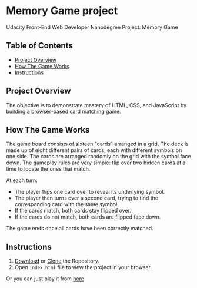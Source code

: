 # Memory Game project

Udacity Front-End Web Developer Nanodegree Project: Memory Game

## Table of Contents

* [Project Overview](#project-overview)
* [How The Game Works](#how-the-game-works)
* [Instructions](#instructions)

## Project Overview

The objective is to demonstrate mastery of HTML, CSS, and JavaScript by building a browser-based card matching game.

## How The Game Works

The game board consists of sixteen "cards" arranged in a grid. The deck is made up of eight different pairs of cards, each with different symbols on one side. The cards are arranged randomly on the grid with the symbol face down. The gameplay rules are very simple: flip over two hidden cards at a time to locate the ones that match.

At each turn:
-   The player flips one card over to reveal its underlying symbol.
-   The player then turns over a second card, trying to find the corresponding card with the same symbol.
-   If the cards match, both cards stay flipped over.
-   If the cards do not match, both cards are flipped face down.

The game ends once all cards have been correctly matched.

## Instructions

1. [Download](https://github.com/mohamed1refaie/memory-game/archive/master.zip) or [Clone](https://github.com/mohamed1refaie/memory-game.git) the Repository.
2. Open `index.html` file to view the project in your browser.

Or you can just play it from [here](https://mohamed1refaie.github.io/memoryGame/)


